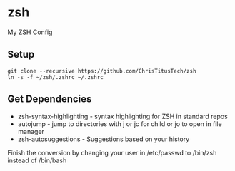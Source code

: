 # zsh
My ZSH Config

## Setup
```
git clone --recursive https://github.com/ChrisTitusTech/zsh
ln -s -f ~/zsh/.zshrc ~/.zshrc
```
## Get Dependencies 
  - zsh-syntax-highlighting - syntax highlighting for ZSH in standard repos
  - autojump - jump to directories with j or jc for child or jo to open in file manager
  - zsh-autosuggestions - Suggestions based on your history
  
Finish the conversion by changing your user in /etc/passwd to /bin/zsh instead of /bin/bash
